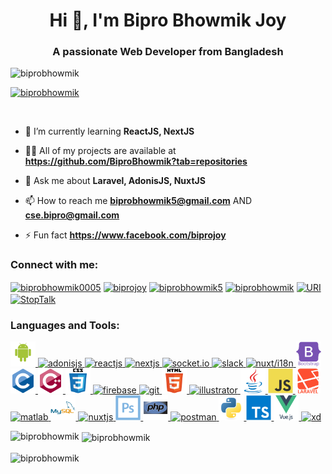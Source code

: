 <h1 align="center">Hi 👋, I'm Bipro Bhowmik Joy</h1>
<h3 align="center">A passionate Web Developer from Bangladesh</h3>

<p align="left"> <img src="https://komarev.com/ghpvc/?username=biprobhowmik&label=Profile%20views&color=0e75b6&style=flat" alt="biprobhowmik" /> </p>

<p align="left"> <a href="https://github.com/ryo-ma/github-profile-trophy"><img src="https://github-profile-trophy.vercel.app/?username=biprobhowmik" alt="biprobhowmik" /></a> </p>

<p align="left"> <a href="https://twitter.com/" target="blank"><img src="https://img.shields.io/twitter/follow/?logo=twitter&style=for-the-badge" alt="" /></a> </p>

- 🌱 I’m currently learning **ReactJS, NextJS**

- 👨‍💻 All of my projects are available at **https://github.com/BiproBhowmik?tab=repositories**

- 💬 Ask me about **Laravel, AdonisJS, NuxtJS**

- 📫 How to reach me **biprobhowmik5@gmail.com** AND **cse.bipro@gmail.com**

- ⚡ Fun fact **https://www.facebook.com/biprojoy**

<h3 align="left">Connect with me:</h3>
<p align="left">
<a href="https://linkedin.com/in/biprobhowmik0005" target="blank"><img align="center" src="https://raw.githubusercontent.com/rahuldkjain/github-profile-readme-generator/master/src/images/icons/Social/linked-in-alt.svg" alt="biprobhowmik0005" height="30" width="40" /></a>
<a href="https://fb.com/biprojoy" target="blank"><img align="center" src="https://raw.githubusercontent.com/rahuldkjain/github-profile-readme-generator/master/src/images/icons/Social/facebook.svg" alt="biprojoy" height="30" width="40" /></a>
<a href="https://www.codechef.com/users/biprobhowmik5" target="blank"><img align="center" src="https://cdn.jsdelivr.net/npm/simple-icons@3.1.0/icons/codechef.svg" alt="biprobhowmik5" height="30" width="40" /></a>
<a href="https://codeforces.com/profile/biprobhowmik" target="blank"><img align="center" src="https://raw.githubusercontent.com/rahuldkjain/github-profile-readme-generator/master/src/images/icons/Social/codeforces.svg" alt="biprobhowmik" height="30" width="40" /></a>
<a href="https://www.beecrowd.com.br/judge/en/profile/149554" target="blank"><img align="center" src="https://i.ytimg.com/vi/VzOhnK0CuiE/maxresdefault.jpg" alt="URI" height="30" width="40" /></a>
 <a href="https://www.stopstalk.com/user/profile/Bipro_Bhowmik" target="blank"><img align="center" src="https://www.stopstalk.com/static/images/stopstalk-logo.png" alt="StopTalk" height="30" width="40" /></a>
</p>

<h3 align="left">Languages and Tools:</h3>
<p align="left"> <a href="https://developer.android.com" target="_blank" rel="noreferrer"> <img src="https://raw.githubusercontent.com/devicons/devicon/master/icons/android/android-original-wordmark.svg" alt="android" width="40" height="40"/> </a>
 <a href="https://adonisjs.com" target="_blank" rel="noreferrer"> <img src="https://avatars.githubusercontent.com/u/13810373?s=280&v=4" alt="adonisjs" width="40" height="40"/> </a>
 <a href="https://reactjs.org" target="_blank" rel="noreferrer"> <img src="https://reactjs.org/logo-og.png" alt="reactjs" width="40" height="40"/> </a>
 <a href="https://nextjs.org" target="_blank" rel="noreferrer"> <img src="https://upload.wikimedia.org/wikipedia/commons/thumb/8/8e/Nextjs-logo.svg/1200px-Nextjs-logo.svg.png" alt="nextjs" width="40" height="40"/> </a>
 <a href="https://socket.io/" target="_blank" rel="noreferrer"> <img src="https://cdn.onlinewebfonts.com/svg/img_238853.png" alt="socket.io" width="40" height="40"/> </a>
 <a href="https://slack.com/" target="_blank" rel="noreferrer"> <img src="https://www.howtogeek.com/wp-content/uploads/2019/06/slack_logo.png?height=200p&trim=2,2,2,2" alt="slack" width="40" height="40"/> </a>
  <a href="https://i18n.nuxtjs.org/" target="_blank" rel="noreferrer"> <img src="https://i18n.nuxtjs.org/preview-dark.png" alt="nuxt/i18n" width="40" height="40"/> </a>
 <a href="https://getbootstrap.com" target="_blank" rel="noreferrer"> <img src="https://raw.githubusercontent.com/devicons/devicon/master/icons/bootstrap/bootstrap-plain-wordmark.svg" alt="bootstrap" width="40" height="40"/> </a> <a href="https://www.cprogramming.com/" target="_blank" rel="noreferrer"> <img src="https://raw.githubusercontent.com/devicons/devicon/master/icons/c/c-original.svg" alt="c" width="40" height="40"/> </a> <a href="https://www.w3schools.com/cpp/" target="_blank" rel="noreferrer"> <img src="https://raw.githubusercontent.com/devicons/devicon/master/icons/cplusplus/cplusplus-original.svg" alt="cplusplus" width="40" height="40"/> </a> <a href="https://www.w3schools.com/css/" target="_blank" rel="noreferrer"> <img src="https://raw.githubusercontent.com/devicons/devicon/master/icons/css3/css3-original-wordmark.svg" alt="css3" width="40" height="40"/> </a> <a href="https://firebase.google.com/" target="_blank" rel="noreferrer"> <img src="https://www.vectorlogo.zone/logos/firebase/firebase-icon.svg" alt="firebase" width="40" height="40"/> </a> <a href="https://git-scm.com/" target="_blank" rel="noreferrer"> <img src="https://www.vectorlogo.zone/logos/git-scm/git-scm-icon.svg" alt="git" width="40" height="40"/> </a> <a href="https://www.w3.org/html/" target="_blank" rel="noreferrer"> <img src="https://raw.githubusercontent.com/devicons/devicon/master/icons/html5/html5-original-wordmark.svg" alt="html5" width="40" height="40"/> </a> <a href="https://www.adobe.com/in/products/illustrator.html" target="_blank" rel="noreferrer"> <img src="https://www.vectorlogo.zone/logos/adobe_illustrator/adobe_illustrator-icon.svg" alt="illustrator" width="40" height="40"/> </a> <a href="https://www.java.com" target="_blank" rel="noreferrer"> <img src="https://raw.githubusercontent.com/devicons/devicon/master/icons/java/java-original.svg" alt="java" width="40" height="40"/> </a> <a href="https://developer.mozilla.org/en-US/docs/Web/JavaScript" target="_blank" rel="noreferrer"> <img src="https://raw.githubusercontent.com/devicons/devicon/master/icons/javascript/javascript-original.svg" alt="javascript" width="40" height="40"/> </a> <a href="https://laravel.com/" target="_blank" rel="noreferrer"> <img src="https://raw.githubusercontent.com/devicons/devicon/master/icons/laravel/laravel-plain-wordmark.svg" alt="laravel" width="40" height="40"/> </a> <a href="https://www.mathworks.com/" target="_blank" rel="noreferrer"> <img src="https://upload.wikimedia.org/wikipedia/commons/2/21/Matlab_Logo.png" alt="matlab" width="40" height="40"/> </a> <a href="https://www.mysql.com/" target="_blank" rel="noreferrer"> <img src="https://raw.githubusercontent.com/devicons/devicon/master/icons/mysql/mysql-original-wordmark.svg" alt="mysql" width="40" height="40"/> </a> <a href="https://nuxtjs.org/" target="_blank" rel="noreferrer"> <img src="https://www.vectorlogo.zone/logos/nuxtjs/nuxtjs-icon.svg" alt="nuxtjs" width="40" height="40"/> </a> <a href="https://www.photoshop.com/en" target="_blank" rel="noreferrer"> <img src="https://raw.githubusercontent.com/devicons/devicon/master/icons/photoshop/photoshop-line.svg" alt="photoshop" width="40" height="40"/> </a> <a href="https://www.php.net" target="_blank" rel="noreferrer"> <img src="https://raw.githubusercontent.com/devicons/devicon/master/icons/php/php-original.svg" alt="php" width="40" height="40"/> </a> <a href="https://postman.com" target="_blank" rel="noreferrer"> <img src="https://www.vectorlogo.zone/logos/getpostman/getpostman-icon.svg" alt="postman" width="40" height="40"/> </a> <a href="https://www.python.org" target="_blank" rel="noreferrer"> <img src="https://raw.githubusercontent.com/devicons/devicon/master/icons/python/python-original.svg" alt="python" width="40" height="40"/> </a> <a href="https://www.typescriptlang.org/" target="_blank" rel="noreferrer"> <img src="https://raw.githubusercontent.com/devicons/devicon/master/icons/typescript/typescript-original.svg" alt="typescript" width="40" height="40"/> </a> <a href="https://vuejs.org/" target="_blank" rel="noreferrer"> <img src="https://raw.githubusercontent.com/devicons/devicon/master/icons/vuejs/vuejs-original-wordmark.svg" alt="vuejs" width="40" height="40"/> </a> <a href="https://www.adobe.com/products/xd.html" target="_blank" rel="noreferrer"> <img src="https://cdn.worldvectorlogo.com/logos/adobe-xd.svg" alt="xd" width="40" height="40"/> </a> </p>

<p><img align="left" src="https://github-readme-stats.vercel.app/api/top-langs?username=biprobhowmik&show_icons=true&locale=en&layout=compact" alt="biprobhowmik" /></p>

<p>&nbsp;<img align="center" src="https://github-readme-stats.vercel.app/api?username=biprobhowmik&show_icons=true&locale=en" alt="biprobhowmik" /></p>

<p><img align="center" src="https://github-readme-streak-stats.herokuapp.com/?user=biprobhowmik&" alt="biprobhowmik" /></p>
